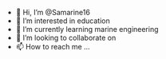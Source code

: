 - 👋 Hi, I’m @Samarine16
- 👀 I’m interested in education
- 🌱 I’m currently learning marine engineering 
- 💞️ I’m looking to collaborate on 
- 📫 How to reach me ...

<!---
Samarine16/Samarine16 is a ✨ special ✨ repository because its `README.md` (this file) appears on your GitHub profile.
You can click the Preview link to take a look at your changes.
--->
